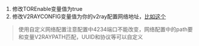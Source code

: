 1. 修改TOREnable变量值为true
2. 修改V2RAYCONFIG变量值为你的v2ray配置网络地址，[比如这个](https://gist.github.com/mixool/c3b3346d057be6492636ed9b435606d6/raw/dcf3c8a2b415a3d92b7ab4aef9a2dcf4080f368e/v2raykintoHub.json)  
> 使用自定义网络配置注意配置中4234端口不能改变，网络配置中的path要和变量V2RAYPATH匹配，UUID和协议等可以自定义
